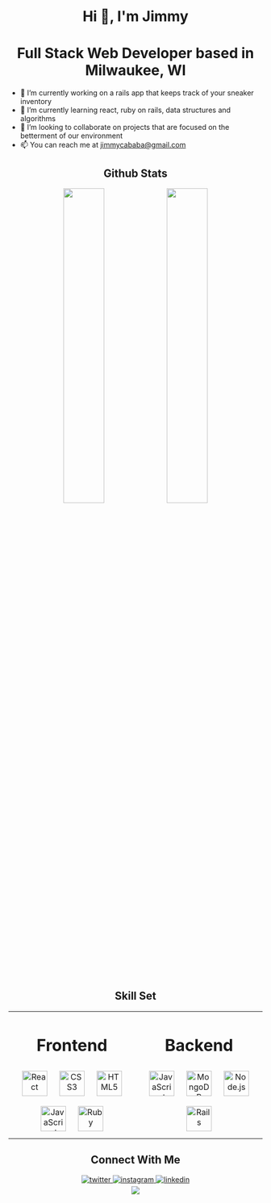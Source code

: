 
<h1 align="center">Hi 👋, I'm Jimmy</h1>
<h1 align="center">Full Stack Web Developer based in Milwaukee, WI</h1>

- 🔭 I’m currently working on a rails app that keeps track of your sneaker inventory
- 🌱 I’m currently learning react, ruby on rails, data structures and algorithms
- 👯 I’m looking to collaborate on projects that are focused on the betterment of our environment
- 📫 You can reach me at jimmycababa@gmail.com

<h2 align="center">Github Stats</h2>

<div align="center"><img src="https://github-readme-stats.vercel.app/api?username=jimmycababa&show_icons=true&locale=en" align="center" width="40%"/>
<img src="https://github-readme-streak-stats.herokuapp.com/?user=jimmycababa" align="center" width="40%"/>
</div> 

<h2 align="center">Skill Set</h2>
<div align="center" width="100%"> 
<table><tr><td valign="top" width="50%">
 
<h1 align="center">Frontend</h1> 
 
<div align="center">  
<img style="margin: 10px" src="https://profilinator.rishav.dev/skills-assets/react-original-wordmark.svg" alt="React" height="50" />   
<img style="margin: 10px" src="https://profilinator.rishav.dev/skills-assets/css3-original-wordmark.svg" alt="CSS3" height="50" />  
<img style="margin: 10px" src="https://profilinator.rishav.dev/skills-assets/html5-original-wordmark.svg" alt="HTML5" height="50" />  
<img style="margin: 10px" src="https://profilinator.rishav.dev/skills-assets/javascript-original.svg" alt="JavaScript" height="50" />
<img style="margin: 10px" src="https://profilinator.rishav.dev/skills-assets/ruby-original-wordmark.svg" alt="Ruby" height="50" /> 
</div>
</td><td valign="top" width="50%">
 
 <h1 align="center">Backend</h1> 
 
<div align="center">  
<img style="margin: 10px" src="https://profilinator.rishav.dev/skills-assets/javascript-original.svg" alt="JavaScript" height="50" />  
<img style="margin: 10px" src="https://profilinator.rishav.dev/skills-assets/mongodb-original-wordmark.svg" alt="MongoDB" height="50" />  
<img style="margin: 10px" src="https://profilinator.rishav.dev/skills-assets/nodejs-original-wordmark.svg" alt="Node.js" height="50" /> 
<img style="margin: 10px" src="https://profilinator.rishav.dev/skills-assets/rails-original-wordmark.svg" alt="Rails" height="50" /> 
</div>
</td>
 
 </tr></table> 
 </div>

<h2 align="center">Connect With Me</h2>

<div align="center">
<a href="https://twitter.com/jimmycababa" target="_blank">
<img src=https://img.shields.io/badge/twitter-%2300acee.svg?&style=for-the-badge&logo=twitter&logoColor=white alt=twitter style="margin-bottom: 5px;" />
</a>
<a href="https://https://www.instagram.com/jimmycababa/" target="_blank">
<img src=https://img.shields.io/badge/instagram-%2324292e.svg?&style=for-the-badge&logo=instagram&logoColor=orange alt=instagram style="margin-bottom: 5px;" />
</a>
<a href="https://linkedin.com/in/james-cababa" target="_blank">
<img src=https://img.shields.io/badge/linkedin-%231E77B5.svg?&style=for-the-badge&logo=linkedin&logoColor=white alt=linkedin style="margin-bottom: 5px;" />
</a>  
</div>


<div align="center">
<img src="https://komarev.com/ghpvc/?username=jimmycababa&&style=flat-square" align="center" />
</div>

